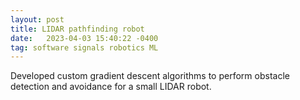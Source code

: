 ```yaml
---
layout: post
title: LIDAR pathfinding robot
date:   2023-04-03 15:40:22 -0400
tag: software signals robotics ML
---
```

Developed custom gradient descent algorithms to perform obstacle detection and avoidance for a small LIDAR robot.